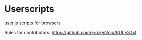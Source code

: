 # Userscripts
user.js scripts for browsers

Rules for contributors: https://github.com/FrozenVoid/RULES.txt
